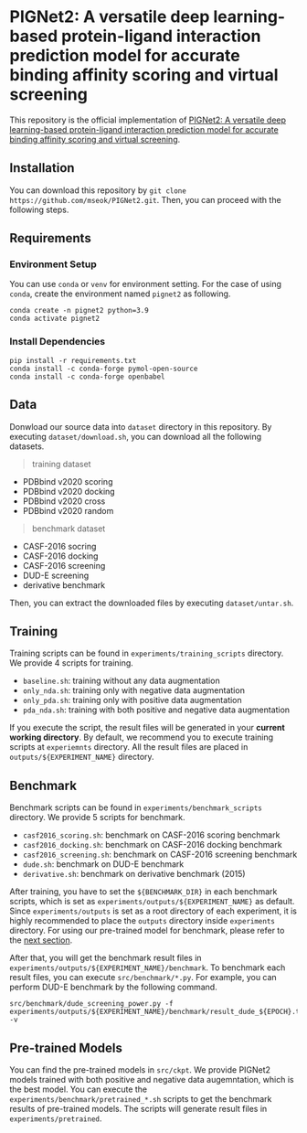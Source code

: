# PIGNet2: A versatile deep learning-based protein-ligand interaction prediction model for accurate binding affinity scoring and virtual screening
This repository is the official implementation of [PIGNet2: A versatile deep learning-based protein-ligand interaction prediction model for accurate binding affinity scoring and virtual screening](https://arxiv.org/abs/2307.01066).

## Installation
You can download this repository by `git clone https://github.com/mseok/PIGNet2.git`. Then, you can proceed with the following steps.

## Requirements
### Environment Setup
You can use `conda` or `venv` for environment setting.
For the case of using `conda`, create the environment named `pignet2` as following.
```console
conda create -n pignet2 python=3.9
conda activate pignet2
```

### Install Dependencies
```console
pip install -r requirements.txt
conda install -c conda-forge pymol-open-source
conda install -c conda-forge openbabel
```

## Data

Donwload our source data into `dataset` directory in this repository.
By executing `dataset/download.sh`, you can download all the following datasets.
> training dataset
- PDBbind v2020 scoring
- PDBbind v2020 docking
- PDBbind v2020 cross
- PDBbind v2020 random
> benchmark dataset
- CASF-2016 socring
- CASF-2016 docking
- CASF-2016 screening
- DUD-E screening
- derivative benchmark

Then, you can extract the downloaded files by executing `dataset/untar.sh`.

## Training
Training scripts can be found in `experiments/training_scripts` directory.
We provide 4 scripts for training.
- `baseline.sh`: training without any data augmentation
- `only_nda.sh`: training only with negative data augmentation
- `only_pda.sh`: training only with positive data augmentation
- `pda_nda.sh`: training with both positive and negative data augmentation

If you execute the script, the result files will be generated in your **current working directory**.
By default, we recommend you to execute training scripts at `experiemnts` directory.
All the result files are placed in `outputs/${EXPERIMENT_NAME}` directory.

## Benchmark
Benchmark scripts can be found in `experiments/benchmark_scripts` directory.
We provide 5 scripts for benchmark.
- `casf2016_scoring.sh`: benchmark on CASF-2016 scoring benchmark
- `casf2016_docking.sh`: benchmark on CASF-2016 docking benchmark
- `casf2016_screening.sh`: benchmark on CASF-2016 screening benchmark
- `dude.sh`: benchmark on DUD-E benchmark
- `derivative.sh`: benchmark on derivative benchmark (2015)

After training, you have to set the `${BENCHMARK_DIR}` in each benchmark scripts, which is set as `experiments/outputs/${EXPERIMENT_NAME}` as default.
Since `experiments/outputs` is set as a root directory of each experiment, it is highly recommended to place the `outputs` directory inside `experiments` directory.
For using our pre-trained model for benchmark, please refer to the [next section](#pre-trained-models).

After that, you will get the benchmark result files in `experiments/outputs/${EXPERIMENT_NAME}/benchmark`.
To benchmark each result files, you can execute `src/benchmark/*.py`.
For example, you can perform DUD-E benchmark by the following command.
```console
src/benchmark/dude_screening_power.py -f experiments/outputs/${EXPERIMENT_NAME}/benchmark/result_dude_${EPOCH}.txt -v
```

## Pre-trained Models
You can find the pre-trained models in `src/ckpt`.
We provide PIGNet2 models trained with both positive and negative data augemntation, which is the best model.
You can execute the `experiments/benchmark/pretrained_*.sh` scripts to get the benchmark results of pre-trained models.
The scripts will generate result files in `experiments/pretrained`.
